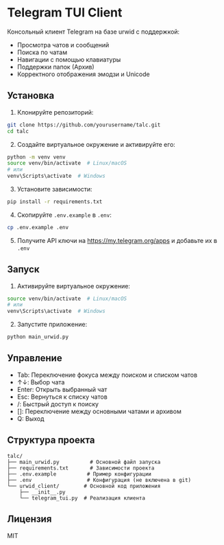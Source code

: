 # Telegram TUI Client

Консольный клиент Telegram на базе urwid с поддержкой:
- Просмотра чатов и сообщений
- Поиска по чатам
- Навигации с помощью клавиатуры
- Поддержки папок (Архив)
- Корректного отображения эмодзи и Unicode

## Установка

1. Клонируйте репозиторий:
```bash
git clone https://github.com/yourusername/talc.git
cd talc
```

2. Создайте виртуальное окружение и активируйте его:
```bash
python -m venv venv
source venv/bin/activate  # Linux/macOS
# или
venv\Scripts\activate  # Windows
```

3. Установите зависимости:
```bash
pip install -r requirements.txt
```

4. Скопируйте `.env.example` в `.env`:
```bash
cp .env.example .env
```

5. Получите API ключи на https://my.telegram.org/apps и добавьте их в `.env`

## Запуск

1. Активируйте виртуальное окружение:
```bash
source venv/bin/activate  # Linux/macOS
# или
venv\Scripts\activate  # Windows
```

2. Запустите приложение:
```bash
python main_urwid.py
```

## Управление

- Tab: Переключение фокуса между поиском и списком чатов
- ↑↓: Выбор чата
- Enter: Открыть выбранный чат
- Esc: Вернуться к списку чатов
- /: Быстрый доступ к поиску
- []: Переключение между основными чатами и архивом
- Q: Выход

## Структура проекта

```
talc/
├── main_urwid.py          # Основной файл запуска
├── requirements.txt       # Зависимости проекта
├── .env.example          # Пример конфигурации
├── .env                  # Конфигурация (не включена в git)
└── urwid_client/        # Основной код приложения
    ├── __init__.py
    └── telegram_tui.py  # Реализация клиента
```

## Лицензия

MIT
